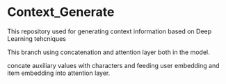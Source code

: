 # Context_Generate

This repository used for generating context information based on Deep Learning tehcniques

This branch using concatenation and attention layer both in the model.

concate auxiliary values with characters and feeding user embedding and item embedding into attention layer.